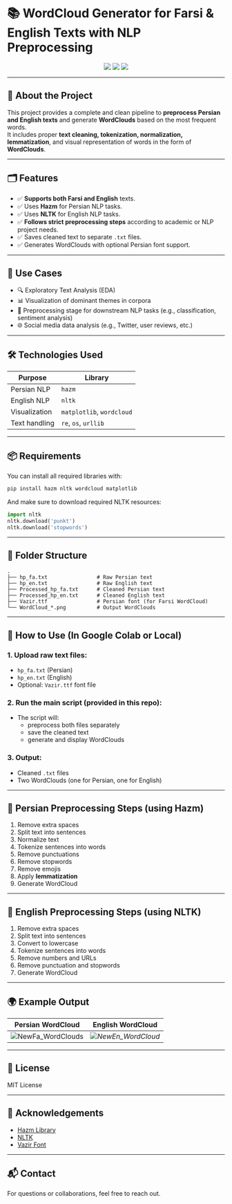 # 📚 WordCloud Generator for Farsi & English Texts with NLP Preprocessing

<div align="center">
  <img src="https://img.shields.io/badge/Python-3.10+-blue?style=flat&logo=python" />
  <img src="https://img.shields.io/badge/NLP-Hazm|NLTK-green?style=flat&logo=github" />
  <img src="https://img.shields.io/badge/WordCloud-Visualization-orange?style=flat&logo=plotly" />
</div>

---

## 🧠 About the Project

This project provides a complete and clean pipeline to **preprocess Persian and English texts** and generate **WordClouds** based on the most frequent words.  
It includes proper **text cleaning, tokenization, normalization, lemmatization**, and visual representation of words in the form of **WordClouds**.

---

## 🗂️ Features
- ✅ **Supports both Farsi and English** texts.
- ✅ Uses **Hazm** for Persian NLP tasks.
- ✅ Uses **NLTK** for English NLP tasks.
- ✅ **Follows strict preprocessing steps** according to academic or NLP project needs.
- ✅ Saves cleaned text to separate `.txt` files.
- ✅ Generates WordClouds with optional Persian font support.

---

## 📌 Use Cases
- 🔍 Exploratory Text Analysis (EDA)
- 📊 Visualization of dominant themes in corpora
- 📝 Preprocessing stage for downstream NLP tasks (e.g., classification, sentiment analysis)
- 🌐 Social media data analysis (e.g., Twitter, user reviews, etc.)

---

## 🛠️ Technologies Used
| Purpose           | Library       |
|------------------|---------------|
| Persian NLP       | `hazm`         |
| English NLP       | `nltk`         |
| Visualization     | `matplotlib`, `wordcloud` |
| Text handling     | `re`, `os`, `urllib` |

---

## 📦 Requirements
You can install all required libraries with:

```bash
pip install hazm nltk wordcloud matplotlib
```

And make sure to download required NLTK resources:

```python
import nltk
nltk.download('punkt')
nltk.download('stopwords')
```

---

## 📁 Folder Structure

```
.
├── hp_fa.txt                # Raw Persian text
├── hp_en.txt                # Raw English text
├── Processed_hp_fa.txt      # Cleaned Persian text
├── Processed_hp_en.txt      # Cleaned English text
├── Vazir.ttf                # Persian font (for Farsi WordCloud)
└── WordCloud_*.png          # Output WordClouds
```

---

## 🚀 How to Use (In Google Colab or Local)
### 1. Upload raw text files:
- `hp_fa.txt` (Persian)
- `hp_en.txt` (English)
- Optional: `Vazir.ttf` font file

### 2. Run the main script (provided in this repo):
- The script will:
  - preprocess both files separately
  - save the cleaned text
  - generate and display WordClouds

### 3. Output:
- Cleaned `.txt` files
- Two WordClouds (one for Persian, one for English)

---

## 🧾 Persian Preprocessing Steps (using Hazm)
1. Remove extra spaces  
2. Split text into sentences  
3. Normalize text  
4. Tokenize sentences into words  
5. Remove punctuations  
6. Remove stopwords  
7. Remove emojis  
8. Apply **lemmatization**  
9. Generate WordCloud

---

## 🧾 English Preprocessing Steps (using NLTK)
1. Remove extra spaces  
2. Split text into sentences  
3. Convert to lowercase  
4. Tokenize sentences into words  
5. Remove numbers and URLs  
6. Remove punctuation and stopwords  
7. Generate WordCloud

---

## 🌍 Example Output

| Persian WordCloud | English WordCloud |
|------------------|-------------------|
| ![NewFa_WordClouds](https://github.com/user-attachments/assets/64601f8f-f5ea-4637-8d2d-46553b8ff167) | *![NewEn_WordCloud](https://github.com/user-attachments/assets/505694bf-0db5-4ca4-9f7a-8d6877aef5e4)* |
---

## 📄 License
MIT License

---

## 🙌 Acknowledgements
- [Hazm Library](https://github.com/sobhe/hazm)
- [NLTK](https://www.nltk.org/)
- [Vazir Font](https://github.com/rastikerdar/vazir-font)

---

## 📬 Contact
For questions or collaborations, feel free to reach out.
